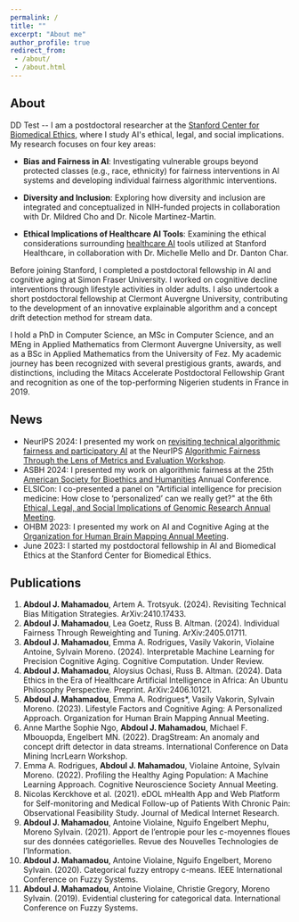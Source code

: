 ```yaml
---
permalink: /
title: ""
excerpt: "About me"
author_profile: true
redirect_from:
 - /about/
 - /about.html
---
```


About 
------
DD Test -- I am a postdoctoral researcher at the [Stanford Center for Biomedical Ethics](https://med.stanford.edu/bioethics.html), where I study AI's ethical, legal, and social implications. My research focuses on four key areas:

- **Bias and Fairness in AI**: Investigating vulnerable groups beyond protected classes (e.g., race, ethnicity) for fairness interventions in AI systems and developing individual fairness algorithmic interventions.

- **Diversity and Inclusion**: Exploring how diversity and inclusion are integrated and conceptualized in NIH-funded projects in collaboration with Dr. Mildred Cho and Dr. Nicole Martinez-Martin.

- **Ethical Implications of Healthcare AI Tools**: Examining the ethical considerations surrounding [healthcare AI](https://impact.stanford.edu/healthcare-ai) tools utilized at Stanford Healthcare, in collaboration with Dr. Michelle Mello and Dr. Danton Char.


Before joining Stanford, I completed a postdoctoral fellowship in AI and cognitive aging at Simon Fraser University. I worked on cognitive decline interventions through lifestyle activities in older adults. I also undertook a short postdoctoral fellowship at Clermont Auvergne University, contributing to the development of an innovative explainable algorithm and a concept drift detection method for stream data.

I hold a PhD in Computer Science, an MSc in Computer Science, and an MEng in Applied Mathematics from Clermont Auvergne University, as well as a BSc in Applied Mathematics from the University of Fez. My academic journey has been recognized with several prestigious grants, awards, and distinctions, including the Mitacs Accelerate Postdoctoral Fellowship Grant and recognition as one of the top-performing Nigerien students in France in 2019.

News
------
- NeurIPS 2024: I presented my work on [revisiting technical algorithmic fairness and participatory AI](https://arxiv.org/pdf/2410.17433) at the NeurIPS [Algorithmic Fairness Through the Lens of Metrics and Evaluation Workshop](https://www.afciworkshop.org/afme2024).  
- ASBH 2024: I presented my work on algorithmic fairness at the 25th [American Society for Bioethics and Humanities](https://asbh.org/) Annual Conference.
- ELSICon: I co-presented a panel on "Artificial intelligence for precision medicine: How close to ‘personalized’ can we really get?" at the 6th [Ethical, Legal, and Social Implications of Genomic Research Annual Meeting](https://elsicon2024.eventscribe.net/).
- OHBM 2023: I presented my work on AI and Cognitive Aging at the [Organization for Human Brain Mapping Annual Meeting](https://event.fourwaves.com/ohbm2023/pages).
- June 2023: I started my postdoctoral fellowship in AI and Biomedical Ethics at the Stanford Center for Biomedical Ethics.

Publications
------
1.	**Abdoul J. Mahamadou**, Artem A. Trotsyuk. (2024). Revisiting Technical Bias Mitigation Strategies. ArXiv:2410.17433.
2.	**Abdoul J. Mahamadou**, Lea Goetz, Russ B. Altman. (2024). Individual Fairness Through Reweighting and Tuning. ArXiv:2405.01711.
3.	**Abdoul J. Mahamadou**, Emma A. Rodrigues, Vasily Vakorin, Violaine Antoine, Sylvain Moreno. (2024). Interpretable Machine Learning for Precision Cognitive Aging. Cognitive Computation. Under Review.
4.	**Abdoul J. Mahamadou**, Aloysius Ochasi, Russ B. Altman. (2024). Data Ethics in the Era of Healthcare Artificial Intelligence in Africa: An Ubuntu Philosophy Perspective. Preprint. ArXiv:2406.10121. 
5.	**Abdoul J. Mahamadou**, Emma A. Rodrigues*, Vasily Vakorin, Sylvain Moreno. (2023). Lifestyle Factors and Cognitive Aging: A Personalized Approach. Organization for Human Brain Mapping Annual Meeting.
6.	Anne Marthe Sophie Ngo, **Abdoul J. Mahamadou**, Michael F. Mbouopda, Engelbert MN. (2022). DragStream: An anomaly and concept drift detector in data streams. International Conference on Data Mining IncrLearn Workshop.
7.	Emma A. Rodrigues, **Abdoul J. Mahamadou**, Violaine Antoine, Sylvain Moreno. (2022). Profiling the Healthy Aging Population: A Machine Learning Approach. Cognitive Neuroscience Society Annual Meeting.
8.	Nicolas Kerckhove et al. (2021). eDOL mHealth App and Web Platform for Self-monitoring and Medical Follow-up of Patients With Chronic Pain: Observational Feasibility Study. Journal of Medical Internet Research.
9.	**Abdoul J. Mahamadou**, Antoine Violaine, Nguifo Engelbert Mephu, Moreno Sylvain. (2021). Apport de l’entropie pour les c-moyennes floues sur des données catégorielles. Revue des Nouvelles Technologies de l’Information.
10.	**Abdoul J. Mahamadou**, Antoine Violaine, Nguifo Engelbert, Moreno Sylvain. (2020). Categorical fuzzy entropy c-means. IEEE International Conference on Fuzzy Systems.
11.	**Abdoul J. Mahamadou**, Antoine Violaine, Christie Gregory, Moreno Sylvain. (2019). Evidential clustering for categorical data. International Conference on Fuzzy Systems.
